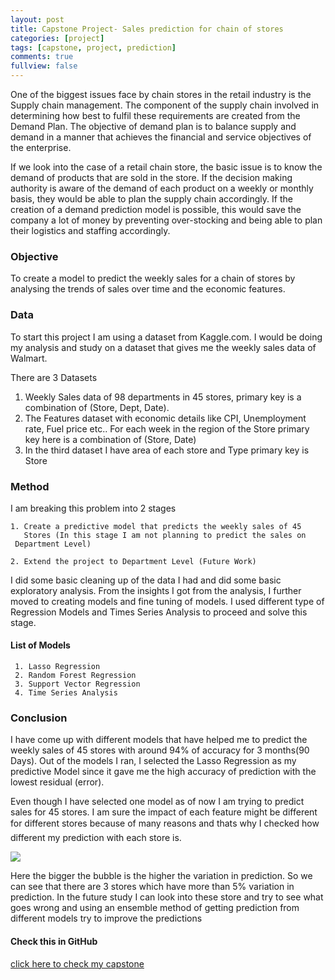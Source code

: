 ```yaml
---
layout: post
title: Capstone Project- Sales prediction for chain of stores
categories: [project]
tags: [capstone, project, prediction]
comments: true
fullview: false
---
```

 
One of the biggest issues face by chain stores in the retail industry is the Supply chain management. The component of the supply chain involved in determining how best to fulfil these requirements are created from the Demand Plan. The objective of demand plan is to balance supply and demand in a manner that achieves the financial and service objectives of the enterprise.

  If we look into the case of a retail chain store, the basic issue is to know the demand of products that are sold in the store. If the decision making authority is aware of the demand of each product on a weekly or monthly basis, they would be able to plan the supply chain accordingly. If the creation of a demand prediction model is possible, this would save the company a lot of money by preventing over-stocking and being able to plan their logistics and staffing accordingly.
   

### Objective

To create a model to predict the weekly sales for a chain of stores by analysing the trends of sales over time and the economic features.
 
### Data

To start this project I am using a dataset from Kaggle.com. I would be doing my analysis and study on a dataset that gives me the weekly sales data of Walmart.

There are 3 Datasets 
1. Weekly Sales data of 98 departments in 45 stores,
primary key is a combination of (Store, Dept, Date).
2. The Features dataset with economic details like CPI, Unemployment rate, Fuel price etc.. For each week in the region of the Store
primary key here is a combination of (Store, Date)
3. In the third dataset I have area of each store and Type
primary key is Store

### Method

 I am breaking this problem into 2 stages

    1. Create a predictive model that predicts the weekly sales of 45
       Stores (In this stage I am not planning to predict the sales on 
	 Department Level)

    2. Extend the project to Department Level (Future Work)
    
 I did some basic cleaning up of the data I had and did some basic exploratory analysis. From the insights I got from the analysis, I further moved to creating models and fine tuning of models. I used different type of Regression Models and Times Series Analysis to proceed and solve this stage.
 
#### List of Models
     1. Lasso Regression
     2. Random Forest Regression
     3. Support Vector Regression
     4. Time Series Analysis
 
### Conclusion

 I have come up with different models that have helped me to predict the weekly sales of 45 stores with around 94% of accuracy for 3 months(90 Days). Out of the models I ran, I selected the Lasso Regression as my predictive Model since it gave me the high accuracy of prediction with the lowest residual (error). 

 Even though I have selected one model as of now I am trying to predict sales for 45 stores. I am sure the impact of each feature might be different for different stores because of many reasons and thats why I checked how different my prediction with each store is.

<img src="https://mahendrashaji.github.io/assets/media/percentage_prediction_variation.png">

Here the bigger the bubble is the higher the variation in prediction. So we can see that there are 3 stores which have more than 5% variation in prediction. In the future study I can look into these store and try to see what goes wrong and using an ensemble method of getting prediction from different models try to improve the predictions

#### Check this in GitHub

<a class="btn btn-default" href="https://github.com/MahendraShaji/Capstone">click here to check my capstone</a>

